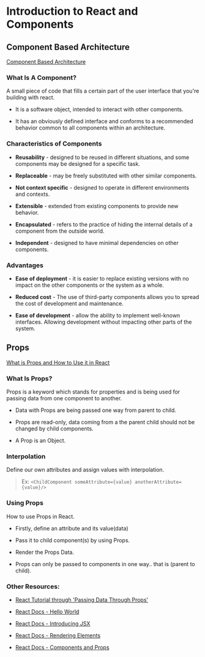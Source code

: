 # Introduction to React and Components

## Component Based Architecture

[Component Based Architecture](https://www.tutorialspoint.com/software_architecture_design/component_based_architecture.htm)

### What Is A Component?

A small piece of code that fills a certain part of the user interface that you're building with react.

- It is a software object, intended to interact with other components.

- It has an obviously defined interface and conforms to a recommended behavior common to all components within an architecture.

### Characteristics of Components

- **Reusability** - designed to be reused in different situations, and some components may be designed for a specific task.

- **Replaceable** - may be freely substituted with other similar components.

- **Not context specific** - designed to operate in different environments and contexts.

- **Extensible** - extended from existing components to provide new behavior.

- **Encapsulated** - refers to the practice of hiding the internal details of a component from the outside world.

- **Independent** - designed to have minimal dependencies on other components.

### Advantages

- **Ease of deployment** - it is easier to replace existing versions with no impact on the other components or the system as a whole.

- **Reduced cost** - The use of third-party components allows you to spread the cost of development and maintenance.

- **Ease of development** - allow the ability to implement well-known interfaces. Allowing development without impacting other parts of the system.

## Props

[What is Props and How to Use it in React](https://itnext.io/what-is-props-and-how-to-use-it-in-react-da307f500da0#:~:text=%E2%80%9CProps%E2%80%9D%20is%20a%20special%20keyword,way%20from%20parent%20to%20child)

### What Is Props?

Props is a keyword which stands for properties and is being used for passing data from one component to another.

- Data with Props are being passed one way from parent to child.

- Props are read-only, data coming from a the parent child should not be changed by child components.

- A Prop is an Object.

### Interpolation

Define our own attributes and assign values with interpolation.

> Ex: ``` <ChildComponent someAttribute={value} anotherAttribute={value}/> ```

### Using Props

How to use Props in React.

- Firstly, define an attribute and its value(data)

- Pass it to child component(s) by using Props.

- Render the Props Data.

- Props can only be passed to components in one way.. that is (parent to child).


### Other Resources:

- [React Tutorial through 'Passing Data Through Props'](https://react.dev/learn/tutorial-tic-tac-toe)

- [React Docs - Hello World](https://legacy.reactjs.org/docs/hello-world.html)

- [React Docs - Introducing JSX](https://legacy.reactjs.org/docs/introducing-jsx.html)

- [React Docs - Rendering Elements](https://legacy.reactjs.org/docs/rendering-elements.html)

- [React Docs - Components and Props](https://legacy.reactjs.org/docs/components-and-props.html)